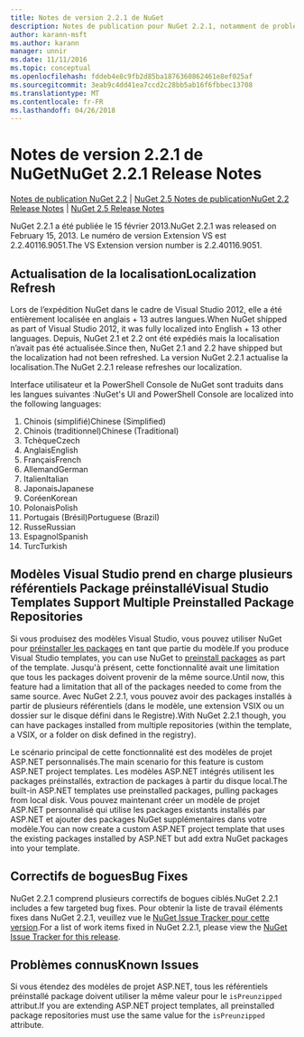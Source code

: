 ```yaml
---
title: Notes de version 2.2.1 de NuGet
description: Notes de publication pour NuGet 2.2.1, notamment de problèmes connus, des correctifs de bogues, les fonctionnalités ajoutées et dcr.
author: karann-msft
ms.author: karann
manager: unnir
ms.date: 11/11/2016
ms.topic: conceptual
ms.openlocfilehash: fddeb4e8c9fb2d85ba1876360862461e8ef025af
ms.sourcegitcommit: 3eab9c4dd41ea7ccd2c28bb5ab16f6fbbec13708
ms.translationtype: MT
ms.contentlocale: fr-FR
ms.lasthandoff: 04/26/2018
---
```

# <a name="nuget-221-release-notes"></a><span data-ttu-id="714d9-103">Notes de version 2.2.1 de NuGet</span><span class="sxs-lookup"><span data-stu-id="714d9-103">NuGet 2.2.1 Release Notes</span></span>

<span data-ttu-id="714d9-104">[Notes de publication NuGet 2.2](../release-notes/nuget-2.2.md) | [NuGet 2.5 Notes de publication](../release-notes/nuget-2.5.md)</span><span class="sxs-lookup"><span data-stu-id="714d9-104">[NuGet 2.2 Release Notes](../release-notes/nuget-2.2.md) | [NuGet 2.5 Release Notes](../release-notes/nuget-2.5.md)</span></span>

<span data-ttu-id="714d9-105">NuGet 2.2.1 a été publiée le 15 février 2013.</span><span class="sxs-lookup"><span data-stu-id="714d9-105">NuGet 2.2.1 was released on February 15, 2013.</span></span>  <span data-ttu-id="714d9-106">Le numéro de version Extension VS est 2.2.40116.9051.</span><span class="sxs-lookup"><span data-stu-id="714d9-106">The VS Extension version number is 2.2.40116.9051.</span></span>

## <a name="localization-refresh"></a><span data-ttu-id="714d9-107">Actualisation de la localisation</span><span class="sxs-lookup"><span data-stu-id="714d9-107">Localization Refresh</span></span>
<span data-ttu-id="714d9-108">Lors de l’expédition NuGet dans le cadre de Visual Studio 2012, elle a été entièrement localisée en anglais + 13 autres langues.</span><span class="sxs-lookup"><span data-stu-id="714d9-108">When NuGet shipped as part of Visual Studio 2012, it was fully localized into English + 13 other languages.</span></span>  <span data-ttu-id="714d9-109">Depuis, NuGet 2.1 et 2.2 ont été expédiés mais la localisation n’avait pas été actualisée.</span><span class="sxs-lookup"><span data-stu-id="714d9-109">Since then, NuGet 2.1 and 2.2 have shipped but the localization had not been refreshed.</span></span>  <span data-ttu-id="714d9-110">La version NuGet 2.2.1 actualise la localisation.</span><span class="sxs-lookup"><span data-stu-id="714d9-110">The NuGet 2.2.1 release refreshes our localization.</span></span>

<span data-ttu-id="714d9-111">Interface utilisateur et la PowerShell Console de NuGet sont traduits dans les langues suivantes :</span><span class="sxs-lookup"><span data-stu-id="714d9-111">NuGet's UI and PowerShell Console are localized into the following languages:</span></span>

1. <span data-ttu-id="714d9-112">Chinois (simplifié)</span><span class="sxs-lookup"><span data-stu-id="714d9-112">Chinese (Simplified)</span></span>
1. <span data-ttu-id="714d9-113">Chinois (traditionnel)</span><span class="sxs-lookup"><span data-stu-id="714d9-113">Chinese (Traditional)</span></span>
1. <span data-ttu-id="714d9-114">Tchèque</span><span class="sxs-lookup"><span data-stu-id="714d9-114">Czech</span></span>
1. <span data-ttu-id="714d9-115">Anglais</span><span class="sxs-lookup"><span data-stu-id="714d9-115">English</span></span>
1. <span data-ttu-id="714d9-116">Français</span><span class="sxs-lookup"><span data-stu-id="714d9-116">French</span></span>
1. <span data-ttu-id="714d9-117">Allemand</span><span class="sxs-lookup"><span data-stu-id="714d9-117">German</span></span>
1. <span data-ttu-id="714d9-118">Italien</span><span class="sxs-lookup"><span data-stu-id="714d9-118">Italian</span></span>
1. <span data-ttu-id="714d9-119">Japonais</span><span class="sxs-lookup"><span data-stu-id="714d9-119">Japanese</span></span>
1. <span data-ttu-id="714d9-120">Coréen</span><span class="sxs-lookup"><span data-stu-id="714d9-120">Korean</span></span>
1. <span data-ttu-id="714d9-121">Polonais</span><span class="sxs-lookup"><span data-stu-id="714d9-121">Polish</span></span>
1. <span data-ttu-id="714d9-122">Portugais (Brésil)</span><span class="sxs-lookup"><span data-stu-id="714d9-122">Portuguese (Brazil)</span></span>
1. <span data-ttu-id="714d9-123">Russe</span><span class="sxs-lookup"><span data-stu-id="714d9-123">Russian</span></span>
1. <span data-ttu-id="714d9-124">Espagnol</span><span class="sxs-lookup"><span data-stu-id="714d9-124">Spanish</span></span>
1. <span data-ttu-id="714d9-125">Turc</span><span class="sxs-lookup"><span data-stu-id="714d9-125">Turkish</span></span>

## <a name="visual-studio-templates-support-multiple-preinstalled-package-repositories"></a><span data-ttu-id="714d9-126">Modèles Visual Studio prend en charge plusieurs référentiels Package préinstallé</span><span class="sxs-lookup"><span data-stu-id="714d9-126">Visual Studio Templates Support Multiple Preinstalled Package Repositories</span></span>
<span data-ttu-id="714d9-127">Si vous produisez des modèles Visual Studio, vous pouvez utiliser NuGet pour [préinstaller les packages](../visual-studio-extensibility/visual-studio-templates.md) en tant que partie du modèle.</span><span class="sxs-lookup"><span data-stu-id="714d9-127">If you produce Visual Studio templates, you can use NuGet to [preinstall packages](../visual-studio-extensibility/visual-studio-templates.md) as part of the template.</span></span>  <span data-ttu-id="714d9-128">Jusqu'à présent, cette fonctionnalité avait une limitation que tous les packages doivent provenir de la même source.</span><span class="sxs-lookup"><span data-stu-id="714d9-128">Until now, this feature had a limitation that all of the packages needed to come from the same source.</span></span>  <span data-ttu-id="714d9-129">Avec NuGet 2.2.1, vous pouvez avoir des packages installés à partir de plusieurs référentiels (dans le modèle, une extension VSIX ou un dossier sur le disque défini dans le Registre).</span><span class="sxs-lookup"><span data-stu-id="714d9-129">With NuGet 2.2.1 though, you can have packages installed from multiple repositories (within the template, a VSIX, or a folder on disk defined in the registry).</span></span>

<span data-ttu-id="714d9-130">Le scénario principal de cette fonctionnalité est des modèles de projet ASP.NET personnalisés.</span><span class="sxs-lookup"><span data-stu-id="714d9-130">The main scenario for this feature is custom ASP.NET project templates.</span></span>  <span data-ttu-id="714d9-131">Les modèles ASP.NET intégrés utilisent les packages préinstallés, extraction de packages à partir du disque local.</span><span class="sxs-lookup"><span data-stu-id="714d9-131">The built-in ASP.NET templates use preinstalled packages, pulling packages from local disk.</span></span>  <span data-ttu-id="714d9-132">Vous pouvez maintenant créer un modèle de projet ASP.NET personnalisé qui utilise les packages existants installés par ASP.NET et ajouter des packages NuGet supplémentaires dans votre modèle.</span><span class="sxs-lookup"><span data-stu-id="714d9-132">You can now create a custom ASP.NET project template that uses the existing packages installed by ASP.NET but add extra NuGet packages into your template.</span></span>

## <a name="bug-fixes"></a><span data-ttu-id="714d9-133">Correctifs de bogues</span><span class="sxs-lookup"><span data-stu-id="714d9-133">Bug Fixes</span></span>
<span data-ttu-id="714d9-134">NuGet 2.2.1 comprend plusieurs correctifs de bogues ciblés.</span><span class="sxs-lookup"><span data-stu-id="714d9-134">NuGet 2.2.1 includes a few targeted bug fixes.</span></span> <span data-ttu-id="714d9-135">Pour obtenir la liste de travail éléments fixes dans NuGet 2.2.1, veuillez vue le [NuGet Issue Tracker pour cette version](http://nuget.codeplex.com/workitem/list/advanced?keyword=&status=Closed&type=All&priority=All&release=NuGet%202.2.1&assignedTo=All&component=All&sortField=LastUpdatedDate&sortDirection=Descending&page=0).</span><span class="sxs-lookup"><span data-stu-id="714d9-135">For a list of work items fixed in NuGet 2.2.1, please view the [NuGet Issue Tracker for this release](http://nuget.codeplex.com/workitem/list/advanced?keyword=&status=Closed&type=All&priority=All&release=NuGet%202.2.1&assignedTo=All&component=All&sortField=LastUpdatedDate&sortDirection=Descending&page=0).</span></span>


## <a name="known-issues"></a><span data-ttu-id="714d9-136">Problèmes connus</span><span class="sxs-lookup"><span data-stu-id="714d9-136">Known Issues</span></span>

<span data-ttu-id="714d9-137">Si vous étendez des modèles de projet ASP.NET, tous les référentiels préinstallé package doivent utiliser la même valeur pour le `isPreunzipped` attribut.</span><span class="sxs-lookup"><span data-stu-id="714d9-137">If you are extending ASP.NET project templates, all preinstalled package repositories must use the same value for the `isPreunzipped` attribute.</span></span>
